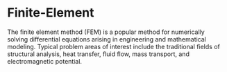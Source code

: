 # Finite-Element
The finite element method (FEM) is a popular method for numerically solving differential equations arising in engineering and mathematical modeling. Typical problem areas of interest include the traditional fields of structural analysis, heat transfer, fluid flow, mass transport, and electromagnetic potential.
